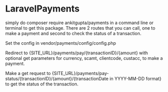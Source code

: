 # LaravelPayments

simply do composer require ankitgupta/payments in a command line or terminal to get this package.
There are 2 routes that you can call, one to make a payment and second to check the status of a transaction.

Set the config in vendor/payments/config/config.php

Redirect to {SITE_URL}/payments/pay/{transactionID}/{amount} with optional get parameters for currency, scamt, clientcode, custacc, to make a payment.

Make a get request to {SITE_URL}/payments/pay-status/{transactionID}/{amount}/{transactionDate in YYYY-MM-DD format} to get the status of the transaction.
